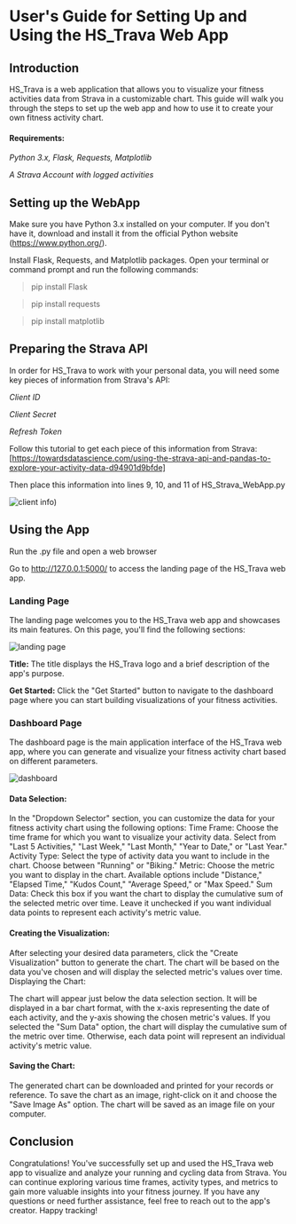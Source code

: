 # User's Guide for Setting Up and Using the HS_Trava Web App

## Introduction
HS_Trava is a web application that allows you to visualize your fitness activities data from Strava in a customizable chart. This guide will walk you through the steps to set up the web app and how to use it to create your own fitness activity chart.

#### Requirements:

_Python 3.x, Flask, Requests, Matplotlib_

_A Strava Account with logged activities_

## Setting up the WebApp

Make sure you have Python 3.x installed on your computer. If you don't have it, download and install it from the official Python website (https://www.python.org/).

Install Flask, Requests, and Matplotlib packages. Open your terminal or command prompt and run the following commands:

> pip install Flask

> pip install requests

> pip install matplotlib

## Preparing the Strava API

In order for HS_Trava to work with your personal data, you will need some key pieces of information from Strava's API:

_Client ID_

_Client Secret_

_Refresh Token_

Follow this tutorial to get each piece of this information from Strava: [https://towardsdatascience.com/using-the-strava-api-and-pandas-to-explore-your-activity-data-d94901d9bfde]

Then place this information into lines 9, 10, and 11 of HS_Strava_WebApp.py


![client info](https://github.com/HarrisSeabold/HS_Trava_HCI584/blob/main/Doc/Client%20Info.PNG))

## Using the App

Run the .py file and open a web browser

Go to http://127.0.0.1:5000/ to access the landing page of the HS_Trava web app.

### Landing Page
The landing page welcomes you to the HS_Trava web app and showcases its main features. On this page, you'll find the following sections:

![landing page](https://github.com/HarrisSeabold/HS_Trava_HCI584/blob/main/Doc/Landing%20Page.PNG)

**Title:** The title displays the HS_Trava logo and a brief description of the app's purpose.

**Get Started:** Click the "Get Started" button to navigate to the dashboard page where you can start building visualizations of your fitness activities.

### Dashboard Page

The dashboard page is the main application interface of the HS_Trava web app, where you can generate and visualize your fitness activity chart based on different parameters.

![dashboard](https://github.com/HarrisSeabold/HS_Trava_HCI584/blob/main/Doc/Dashboard.PNG)

#### Data Selection:

In the "Dropdown Selector" section, you can customize the data for your fitness activity chart using the following options:
Time Frame: Choose the time frame for which you want to visualize your activity data. Select from "Last 5 Activities," "Last Week," "Last Month," "Year to Date," or "Last Year."
Activity Type: Select the type of activity data you want to include in the chart. Choose between "Running" or "Biking."
Metric: Choose the metric you want to display in the chart. Available options include "Distance," "Elapsed Time," "Kudos Count," "Average Speed," or "Max Speed."
Sum Data: Check this box if you want the chart to display the cumulative sum of the selected metric over time. Leave it unchecked if you want individual data points to represent each activity's metric value.

#### Creating the Visualization:

After selecting your desired data parameters, click the "Create Visualization" button to generate the chart.
The chart will be based on the data you've chosen and will display the selected metric's values over time.
Displaying the Chart:

The chart will appear just below the data selection section.
It will be displayed in a bar chart format, with the x-axis representing the date of each activity, and the y-axis showing the chosen metric's values.
If you selected the "Sum Data" option, the chart will display the cumulative sum of the metric over time. Otherwise, each data point will represent an individual activity's metric value.

#### Saving the Chart:

The generated chart can be downloaded and printed for your records or reference.
To save the chart as an image, right-click on it and choose the "Save Image As" option.
The chart will be saved as an image file on your computer.

## Conclusion
Congratulations! You've successfully set up and used the HS_Trava web app to visualize and analyze your running and cycling data from Strava. You can continue exploring various time frames, activity types, and metrics to gain more valuable insights into your fitness journey. If you have any questions or need further assistance, feel free to reach out to the app's creator. Happy tracking!
